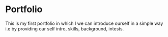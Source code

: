 # Portfolio
This is my first portfolio in which I we can introduce ourself in a simple way i.e
by providing our self intro, skills, background, intests.
